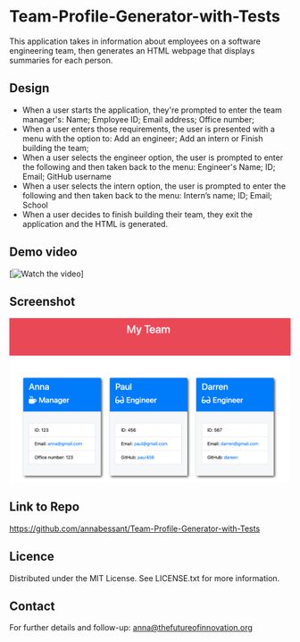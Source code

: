 # Team-Profile-Generator-with-Tests
This application takes in information about employees on a software engineering team, then generates an HTML webpage that displays summaries for each person.

## Design

* When a user starts the application, they're prompted to enter the team manager's: Name; Employee ID; Email address; Office number;
* When a user enters those requirements, the user is presented with a menu with the option to: Add an engineer; Add an intern or Finish building the team; 
* When a user selects the engineer option, the user is prompted to enter the following and then taken back to the menu: Engineer's Name; ID; Email; GitHub username
* When a user selects the intern option, the user is prompted to enter the following and then taken back to the menu: Intern’s name; ID; Email; School
* When a user decides to finish building their team, they exit the application and the HTML is generated.

## Demo video

[![Watch the video](https://watch.screencastify.com/v/vStn9RCoqWpeMxQx0om8)]

## Screenshot

![screenshot of My Team Generator](.//src/Screenshot_My_Team.png "Screenshot of the App")

## Link to Repo

https://github.com/annabessant/Team-Profile-Generator-with-Tests

## Licence

Distributed under the MIT License. See LICENSE.txt for more information.

## Contact

For further details and follow-up: anna@thefutureofinnovation.org  
